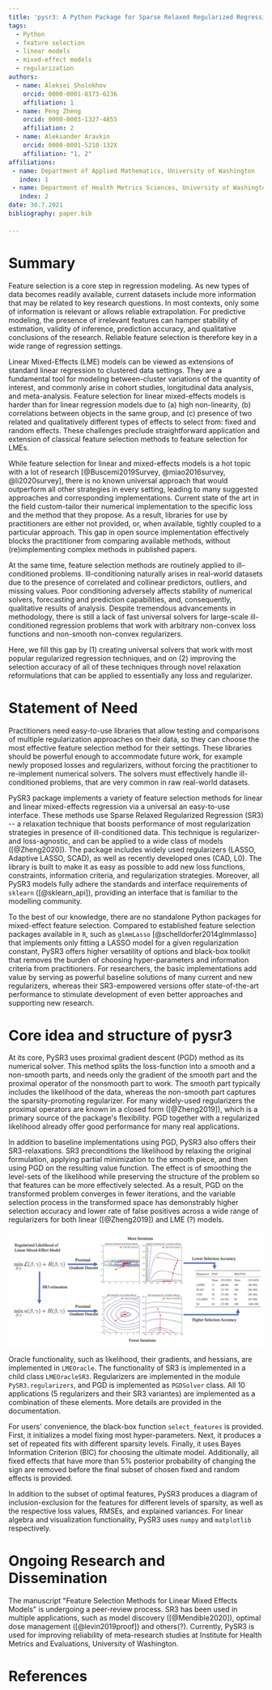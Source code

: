 ```yaml
---
title: 'pysr3: A Python Package for Sparse Relaxed Regularized Regression'
tags:
  - Python
  - feature selection
  - linear models
  - mixed-effect models
  - regularization
authors:
  - name: Aleksei Sholokhov
    orcid: 0000-0001-8173-6236
    affiliation: 1
  - name: Peng Zheng
    orcid: 0000-0003-1327-4855
    affiliation: 2
  - name: Aleksander Aravkin
    orcid: 0000-0001-5210-132X
    affiliation: "1, 2"
affiliations:
 - name: Department of Applied Mathematics, University of Washington
   index: 1
 - name: Department of Health Metrics Sciences, University of Washington
   index: 2
date: 30.7.2021
bibliography: paper.bib

---
```


# Summary

Feature selection is a core step in regression modeling. As new types of data becomes readily available, current
datasets include more information that may be related to key research questions. In most contexts, only some of
information is relevant or allows reliable extrapolation. For predictive modeling, the presence of irrelevant features
can hamper stability of estimation, validity of inference, prediction accuracy, and qualitative conclusions of the
research. Reliable feature selection is therefore key in a wide range of regression settings.

Linear Mixed-Effects (LME) models can be viewed as extensions of standard linear regression to clustered data settings.
They are a fundamental tool for modeling between-cluster variations of the quantity of interest, and commonly arise in
cohort studies, longitudinal data analysis, and meta-analysis. Feature selection for linear mixed-effects models is harder than for linear regression models due to (a) high non-linearity, (b) correlations between objects in the same group, and (c) presence of two related and qualitatively different types of
effects to select from: fixed and random effects. These challenges preclude straightforward application and extension of
classical feature selection methods to feature selection for LMEs.

While feature selection for linear and mixed-effects models is a hot topic with a lot of research [@Buscemi2019Survey, @miao2016survey, @li2020survey],
there is no known universal approach that would outperform all other strategies in every setting, leading to many suggested approaches and
corresponding implementations. Current state of the art in the field custom-tailor their numerical implementation to the
specific loss and the method that they propose. As a result, libraries for use by practitioners are either not provided, or, when
available, tightly coupled to a particular approach. This gap in open source implementation effectively blocks the
practitioner from comparing available methods, without (re)implementing complex methods in published papers.

At the same time, feature selection methods are routinely applied to ill-conditioned problems. Ill-conditioning naturally arises
in real-world datasets due to the presence of correlated and collinear predictors, outliers, and missing values. Poor conditioning 
adversely affects stability of numerical solvers, forecasting and prediction capabilities, and, consequently, qualitative results of analysis.
Despite tremendous advancements in methodology, there is still a lack of fast universal solvers for large-scale ill-conditioned regression problems 
that work with arbitrary non-convex loss functions and non-smooth non-convex regularizers.

Here, we fill this gap by (1) creating universal solvers that work with most popular regularized regression techniques, 
and on (2) improving the selection accuracy of all of these techniques through novel relaxation reformulations that can be
applied to essentially any loss and regularizer.

# Statement of Need
   
Practitioners need easy-to-use libraries that allow testing and comparisons of multiple regularization approaches on
their data, so they can choose the most effective feature selection method for their settings. These libraries should be powerful enough
to accommodate future work, for example newly proposed losses and regularizers, without forcing the practitioner to re-implement
numerical solvers. The solvers must effectively handle ill-conditioned problems, that are very common in raw real-world datasets.

PySR3 package implements a variety of feature selection methods for linear and linear mixed-effects regression via a universal an easy-to-use interface. These methods use Sparse Relaxed Regularized Regression (SR3) -- a relaxation technique that boosts performance of most regularization strategies in presence of ill-conditioned data. This technique is regularizer- and loss-agnostic, and can be applied to a wide class of models ([@Zheng2020]).
The package includes widely used regularizers (LASSO, Adaptive LASSO, SCAD), as well as recently developed
ones (CAD, L0). The library is built to make it as easy as possible to add new loss functions, constraints, 
information criteria, and regularization strategies. Moreover, all PySR3 models fully adhere the standards and 
interface requirements of `sklearn` ([@sklearn_api]), providing an interface that is familiar to the modelling community.

To the best of our knowledge, there are no standalone Python packages for mixed-effect feature selection. Compared to established feature selection packages available in `R`, such as `glmmLasso` [@schelldorfer2014glmmlasso] that implements only fitting a LASSO model for a given regularization constant, PySR3 offers higher versatility of options and black-box toolkit that removes the burden of choosing hyper-parameters and information criteria from practitioners. For researchers, the basic implementations add value by serving as powerful baseline solutions of many
current and new regularizers, whereas their SR3-empowered versions offer state-of-the-art performance to stimulate
development of even better approaches and supporting new research.


# Core idea and structure of pysr3

At its core, PySR3 uses proximal gradient descent (PGD) method as its numerical solver. This method splits the
loss-function into a smooth and a non-smooth parts, and needs only the gradient of the smooth part and the proximal
operator of the nonsmooth part to work. The smooth part typically includes the likelihood of the data, whereas the
non-smooth part captures the sparsity-promoting regularizer. For many widely-used regularizers the proximal operators
are known in a closed form ([@Zheng2019]), which is a primary source of the package's flexibility. PGD together with a
regularized likelihood already offer good performance for many real applications.

In addition to baseline implementations using PGD, PySR3 also offers their SR3-relaxations.
SR3 preconditions the likelihood by relaxing the original formulation, applying partial minimization to the smooth
piece, and then using PGD on the resulting value function. The effect is of smoothing the level-sets of the likelihood
while preserving the structure of the problem so that features can be more effectively selected. As a result, PGD on the
transformed problem converges in fewer iterations, and the variable selection process in the transformed space has
demonstrably higher selection accuracy and lower rate of false positives across a wide range of regularizers for both linear ([@Zheng2019]) 
and LME (?) models.

![Summary of PySR3 method.\label{fig:lme_summary}](images/summary_picture.png)

Oracle functionality, such as likelihood, their gradients, and hessians, are implemented in `LMEOracle`. The
functionality of SR3 is implemented in a child class `LMEOracleSR3`. Regularizers are implemented in the
module `PySR3.regularizers`, and PGD is implemented as `PGDSolver` class. All 10 applications (5 regularizers and
their SR3 variantes) are implemented as a combination of these elements. More details are provided in the documentation.

For users' convenience, the black-box function `select_features` is provided. First, it initializes a model fixing most
hyper-parameters. Next, it produces a set of repeated fits with different sparsity levels. Finally, it uses Bayes
Information Criterion (BIC) for choosing the ultimate model. Additionally, all fixed effects that have more than 5% posterior
probability of changing the sign are removed before the final subset of chosen fixed and random effects is provided.

In addition to the subset of optimal features, PySR3 produces a diagram of inclusion-exclusion for the features for
different levels of sparsity, as well as the respective loss values, RMSEs, and explained variances. For linear algebra
and visualization functionality, PySR3 uses `numpy` and `matplotlib` respectively.

# Ongoing Research and Dissemination

The manuscript "Feature Selection Methods for Linear Mixed Effects Models" is undergoing a peer-review process.
SR3 has been used in multiple applications, such as model discovery ([@Mendible2020]), optimal dose management ([@levin2019proof]) and others(?).
Currently, PySR3 is used for improving reliability of meta-research studies at Institute for Health Metrics and
Evaluations, University of Washington.

# References
